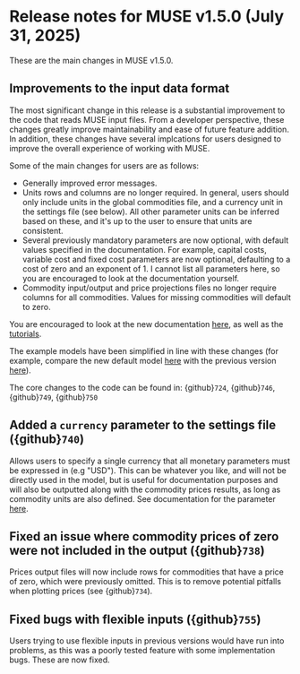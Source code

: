 # Release notes for MUSE v1.5.0 (July 31, 2025)

These are the main changes in MUSE v1.5.0.

## Improvements to the input data format

The most significant change in this release is a substantial improvement to the code that reads MUSE input files.
From a developer perspective, these changes greatly improve maintainability and ease of future feature addition.
In addition, these changes have several implcations for users designed to improve the overall experience of working with MUSE.

Some of the main changes for users are as follows:

- Generally improved error messages.
- Units rows and columns are no longer required. In general, users should only include units in the global commodities file, and a currency unit in the settings file (see below). All other parameter units can be inferred based on these, and it's up to the user to ensure that units are consistent.
- Several previously mandatory parameters are now optional, with default values specified in the documentation. For example, capital costs, variable cost and fixed cost parameters are now optional, defaulting to a cost of zero and an exponent of 1. I cannot list all parameters here, so you are encouraged to look at the documentation yourself.
- Commodity input/output and price projections files no longer require columns for all commodities. Values for missing commodities will default to zero.

You are encouraged to look at the new documentation [here](https://muse-os.readthedocs.io/en/v1.4.3/inputs/index.html), as well as the [tutorials](https://muse-os.readthedocs.io/en/v1.4.3/user-guide/index.html).

The example models have been simplified in line with these changes (for example, compare the new default model [here](https://github.com/EnergySystemsModellingLab/MUSE_OS/tree/v1.5.0/src/muse/data/example/default) with the previous version [here](https://github.com/EnergySystemsModellingLab/MUSE_OS/tree/v1.4.3/src/muse/data/example/default)).

The core changes to the code can be found in: {github}`724`, {github}`746`, {github}`749`, {github}`750`

## Added a `currency` parameter to the settings file ({github}`740`)

Allows users to specify a single currency that all monetary parameters must be expressed in (e.g "USD").
This can be whatever you like, and will not be directly used in the model, but is useful for documentation purposes and will also be outputted along with the commodity prices results, as long as commodity units are also defined.
See documentation for the parameter [here](https://muse-os.readthedocs.io/en/latest/inputs/toml.html#main-section).

## Fixed an issue where commodity prices of zero were not included in the output ({github}`738`)

Prices output files will now include rows for commodities that have a price of zero, which were previously omitted.
This is to remove potential pitfalls when plotting prices (see {github}`734`).

## Fixed bugs with flexible inputs ({github}`755`)

Users trying to use flexible inputs in previous versions would have run into problems, as this was a poorly tested feature with some implementation bugs. These are now fixed.
